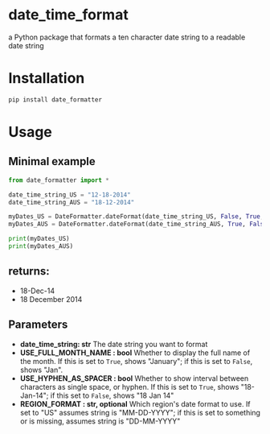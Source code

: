 # date_time_format

a Python package that formats a ten character date string to a readable date string

# Installation

```bash
pip install date_formatter
```

# Usage

## Minimal example

```python
from date_formatter import *

date_time_string_US = "12-18-2014"
date_time_string_AUS = "18-12-2014"

myDates_US = DateFormatter.dateFormat(date_time_string_US, False, True, "US")
myDates_AUS = DateFormatter.dateFormat(date_time_string_AUS, True, False)

print(myDates_US)
print(myDates_AUS)

```

## returns:

- 18-Dec-14
- 18 December 2014

## Parameters

- **date_time_string: str**
  The date string you want to format
- **USE_FULL_MONTH_NAME : bool**
  Whether to display the full name of the month. If this is set to `True`, shows "January"; if this is set to `False`, shows "Jan".
- **USE_HYPHEN_AS_SPACER : bool**
  Whether to show interval between characters as single space, or hyphen. If this is set to `True`, shows "18-Jan-14"; if this set to `False`, shows "18 Jan 14"
- **REGION_FORMAT : str, optional**
  Which region's date format to use. If set to "US" assumes string is "MM-DD-YYYY"; if this is set to something or is missing, assumes string is "DD-MM-YYYY"

